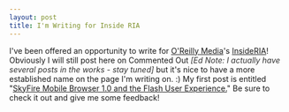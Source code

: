 ```yaml
---
layout: post
title: I'm Writing for Inside RIA
---
```


<p>I've been offered an opportunity to write for <a title="O'Reilly Media" href="http://oreilly.com/">O'Reilly Media</a>'s <a title="InsideRIA - Home Page" href="http://insideria.com/index.htm">InsideRIA</a>! Obviously I will still post here on Commented Out<span style="color: #333333;"><em> [Ed Note: I actually have several posts in the works - stay tuned]</em></span> but it's nice to have a more established name on the page I'm writing on. :)  My first post is entitled "<a title="InsideRIA - My first post" href="http://www.insideria.com/2009/06/ux-discussion-skyfire-mobile-b.html">SkyFire Mobile Browser 1.0 and the Flash User Experience.</a>" Be sure to check it out and give me some feedback!</p>